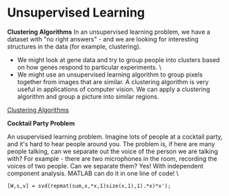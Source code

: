 # Unsupervised Learning

**Clustering Algorithms**
In an unsupervised learning problem, we have a dataset with "no right answers" - and we are looking for interesting structures in the data (for example, clustering).  

* We might look at gene data and try to group people into clusters based on how genes respond to particular experiments. \\
* We might use an unsupervised learning algorithm to group pixels together from images that are similar.  A clustering algorithm is very useful in applications of computer vision.  We can apply a clustering algorithm and group a picture into similar regions.

[Clustering Algorithms](clustering-algorithms.md)

**Cocktail Party Problem**

An usupervised learning problem.  Imagine lots of people at a cocktail party, and it's hard to hear people around you.  The problem is, if here are many people talking, can we separate out the voice of the person we are talking with?  For example - there are two microphones in the room, recording the voices of two people.  Can we separate them?  Yes!  With independent component analysis.  MATLAB can do it in one line of code! \\

```
[W,s,v] = svd(repmat(sum,x,*x,1)size(x,1),1).*x)*x');
```
